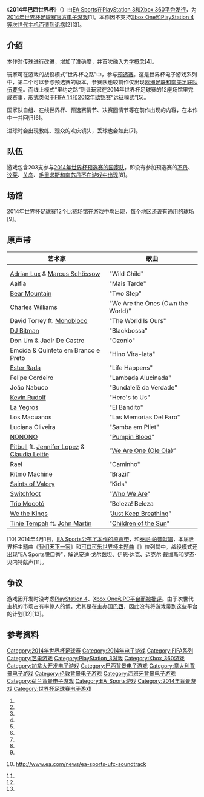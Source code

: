 《**2014年巴西世界杯**》（）由[EA
Sports在](../Page/EA_Sports.md "wikilink")[PlayStation
3和](../Page/PlayStation_3.md "wikilink")[Xbox
360平台发行](../Page/Xbox_360.md "wikilink")，为[2014年世界杯足球赛官方电子游戏](https://zh.wikipedia.org/wiki/2014年世界杯足球赛 "wikilink")\[1\]。本作因不支持[Xbox
One和](../Page/Xbox_One.md "wikilink")[PlayStation
4等次世代主机而遭到诟病](../Page/PlayStation_4.md "wikilink")\[2\]\[3\]。

## 介绍

本作对传球进行改进，增加了准确度，并首次融入[力学概念](../Page/力学.md "wikilink")\[4\]。

玩家可在游戏的战役模式“世界杯之路”中，参与[预选赛](https://zh.wikipedia.org/wiki/2014年世界杯预选赛 "wikilink")。这是世界杯电子游戏系列中，第二个可以参与预选赛的版本，参赛队也较前作仅出现[欧洲足联和](https://zh.wikipedia.org/wiki/欧洲足联 "wikilink")[南美足联队伍要多](https://zh.wikipedia.org/wiki/南美足联 "wikilink")。而线上模式“里约之路”则让玩家在2014年世界杯足球赛的12座场馆里完成赛事，形式类似于[FIFA
14和](../Page/FIFA_14.md "wikilink")[2012年欧锦赛](https://zh.wikipedia.org/wiki/2012年欧洲足球锦标赛_\(游戏\) "wikilink")“远征模式”\[5\]。

国家队自组、在线世界杯、预选赛情节、决赛圈情节等在前作出现的内容，在本作中一并回归\[6\]。

进球时会出现教练、观众的欢庆镜头，丢球也会如此\[7\]。

## 队伍

游戏包含203支参与[2014年世界杯预选赛的国家队](https://zh.wikipedia.org/wiki/2014年世界杯预选赛 "wikilink")，即没有参加预选赛的[不丹](https://zh.wikipedia.org/wiki/不丹国家足球队 "wikilink")、[汶莱](https://zh.wikipedia.org/wiki/汶莱国家足球队 "wikilink")、[关岛](https://zh.wikipedia.org/wiki/关岛国家足球队 "wikilink")、[毛里求斯和](https://zh.wikipedia.org/wiki/毛里求斯国家足球队 "wikilink")[南苏丹不在游戏中出现](https://zh.wikipedia.org/wiki/南苏丹国家足球队 "wikilink")\[8\]。

## 场馆

2014年世界杯足球赛12个比赛场馆在游戏中均出现，每个地区还设有通用的球场\[9\]。

## 原声带

| 艺术家                                                                                                                                                                                                                   | 歌曲                                                                                                          |
| --------------------------------------------------------------------------------------------------------------------------------------------------------------------------------------------------------------------- | ----------------------------------------------------------------------------------------------------------- |
|                                                                                                                                                                                                                       |                                                                                                             |
|                                                                                                                                                                                                                       |                                                                                                             |
| [Adrian Lux](https://zh.wikipedia.org/wiki/Adrian_Lux "wikilink") & [Marcus Schössow](https://zh.wikipedia.org/wiki/Marcus_Schössow "wikilink")                                                                       | "Wild Child"                                                                                                |
| Aalfia                                                                                                                                                                                                                | "Mais Tarde"                                                                                                |
| [Bear Mountain](https://zh.wikipedia.org/wiki/Bear_Mountain_\(band\) "wikilink")                                                                                                                                      | "Two Step"                                                                                                  |
| Charles Williams                                                                                                                                                                                                      | "We Are the Ones (Own the World)"                                                                           |
| David Torrey ft. [Monobloco](https://zh.wikipedia.org/wiki/Monobloco "wikilink")                                                                                                                                      | "The World Is Ours"                                                                                         |
| [DJ Bitman](https://zh.wikipedia.org/wiki/DJ_Bitman "wikilink")                                                                                                                                                       | "Blackbossa"                                                                                                |
| Don Um & Jadir De Castro                                                                                                                                                                                              | "Ozonio"                                                                                                    |
| Emcida & Quinteto em Branco e Preto                                                                                                                                                                                   | "Hino Vira-lata"                                                                                            |
| [Ester Rada](https://zh.wikipedia.org/wiki/Ester_Rada "wikilink")                                                                                                                                                     | "Life Happens"                                                                                              |
| Felipe Cordeiro                                                                                                                                                                                                       | "Lambada Alucinada"                                                                                         |
| João Nabuco                                                                                                                                                                                                           | "Bundalelê da Verdade"                                                                                      |
| [Kevin Rudolf](https://zh.wikipedia.org/wiki/Kevin_Rudolf "wikilink")                                                                                                                                                 | "Here's to Us"                                                                                              |
| [La Yegros](https://zh.wikipedia.org/wiki/La_Yegros "wikilink")                                                                                                                                                       | "El Bandito"                                                                                                |
| Los Macuanos                                                                                                                                                                                                          | "Las Memorias Del Faro"                                                                                     |
| Luciana Oliveira                                                                                                                                                                                                      | "Samba em Pliet"                                                                                            |
| [NONONO](https://zh.wikipedia.org/wiki/NONONO "wikilink")                                                                                                                                                             | "[Pumpin Blood](https://zh.wikipedia.org/wiki/Pumpin_Blood "wikilink")"                                     |
| [Pitbull](https://zh.wikipedia.org/wiki/Pitbull "wikilink") ft. [Jennifer Lopez](https://zh.wikipedia.org/wiki/Jennifer_Lopez "wikilink") & [Claudia Leitte](https://zh.wikipedia.org/wiki/Claudia_Leitte "wikilink") | “[We Are One (Ole Ola)](https://zh.wikipedia.org/wiki/We_Are_One_\(Ole_Ola\) "wikilink")”                   |
| Rael                                                                                                                                                                                                                  | "Caminho"                                                                                                   |
| Ritmo Machine                                                                                                                                                                                                         | “Brazil”                                                                                                    |
| [Saints of Valory](https://zh.wikipedia.org/wiki/Saints_Of_Valory "wikilink")                                                                                                                                         | “Kids”                                                                                                      |
| [Switchfoot](https://zh.wikipedia.org/wiki/Switchfoot "wikilink")                                                                                                                                                     | "[Who We Are](https://zh.wikipedia.org/wiki/Who_We_Are_\(Switchfoot_song\) "wikilink")"                     |
| [Trio Mocotó](https://zh.wikipedia.org/wiki/Trio_Mocotó "wikilink")                                                                                                                                                   | “Beleza\! Beleza                                                                                            |
| [We the Kings](../Page/We_the_Kings.md "wikilink")                                                                                                                                                                    | “[Just Keep Breathing](https://zh.wikipedia.org/wiki/Just_Keep_Breathing "wikilink")”                       |
| [Tinie Tempah](https://zh.wikipedia.org/wiki/Tinie_Tempah "wikilink") ft. [John Martin](https://zh.wikipedia.org/wiki/John_Martin_\(singer\) "wikilink")                                                              | "[Children of the Sun](https://zh.wikipedia.org/wiki/Children_of_the_Sun_\(Tinie_Tempah_song\) "wikilink")" |

\[10\] 2014年4月1日，[EA
Sports公布了本作的原声带](../Page/EA_Sports.md "wikilink")，和[泰尼·帕普献唱](https://zh.wikipedia.org/wiki/泰尼·帕普 "wikilink")，本届世界杯主题曲《[我们天下一家](https://zh.wikipedia.org/wiki/我们天下一家 "wikilink")》和[可口可乐世界杯主题曲](../Page/可口可乐.md "wikilink")《》位列其中。战役模式还出现“EA
Sports脱口秀”，解说安迪·戈尔兹坦、伊恩·达克、迈克尔·戴维斯和罗杰·贝内特献声\[11\]。

## 争议

游戏因开发时没考虑[PlayStation 4](../Page/PlayStation_4.md "wikilink")、[Xbox
One和](../Page/Xbox_One.md "wikilink")[PC平台而被批评](../Page/PC.md "wikilink")。由于次世代主机的市场占有率惊人的低，尤其是在主办国[巴西](../Page/巴西.md "wikilink")，因此没有将游戏带到这些平台的计划\[12\]\[13\]。

## 参考资料

[Category:2014年世界杯足球赛](https://zh.wikipedia.org/wiki/Category:2014年世界杯足球赛 "wikilink")
[Category:2014年电子游戏](https://zh.wikipedia.org/wiki/Category:2014年电子游戏 "wikilink")
[Category:FIFA系列](https://zh.wikipedia.org/wiki/Category:FIFA系列 "wikilink")
[Category:艺电游戏](https://zh.wikipedia.org/wiki/Category:艺电游戏 "wikilink")
[Category:PlayStation_3游戏](https://zh.wikipedia.org/wiki/Category:PlayStation_3游戏 "wikilink")
[Category:Xbox_360游戏](https://zh.wikipedia.org/wiki/Category:Xbox_360游戏 "wikilink")
[Category:加拿大开发电子游戏](https://zh.wikipedia.org/wiki/Category:加拿大开发电子游戏 "wikilink")
[Category:巴西背景电子游戏](https://zh.wikipedia.org/wiki/Category:巴西背景电子游戏 "wikilink")
[Category:意大利背景电子游戏](https://zh.wikipedia.org/wiki/Category:意大利背景电子游戏 "wikilink")
[Category:伦敦背景电子游戏](https://zh.wikipedia.org/wiki/Category:伦敦背景电子游戏 "wikilink")
[Category:西班牙背景电子游戏](https://zh.wikipedia.org/wiki/Category:西班牙背景电子游戏 "wikilink")
[Category:荷兰背景电子游戏](https://zh.wikipedia.org/wiki/Category:荷兰背景电子游戏 "wikilink")
[Category:EA_Sports游戏](https://zh.wikipedia.org/wiki/Category:EA_Sports游戏 "wikilink")
[Category:2014年背景游戏](https://zh.wikipedia.org/wiki/Category:2014年背景游戏 "wikilink")
[Category:世界杯足球赛电子游戏](https://zh.wikipedia.org/wiki/Category:世界杯足球赛电子游戏 "wikilink")

1.

2.

3.

4.
5.

6.
7.
8.

9.
10. <http://www.ea.com/news/ea-sports-ufc-soundtrack>

11.

12.
13.